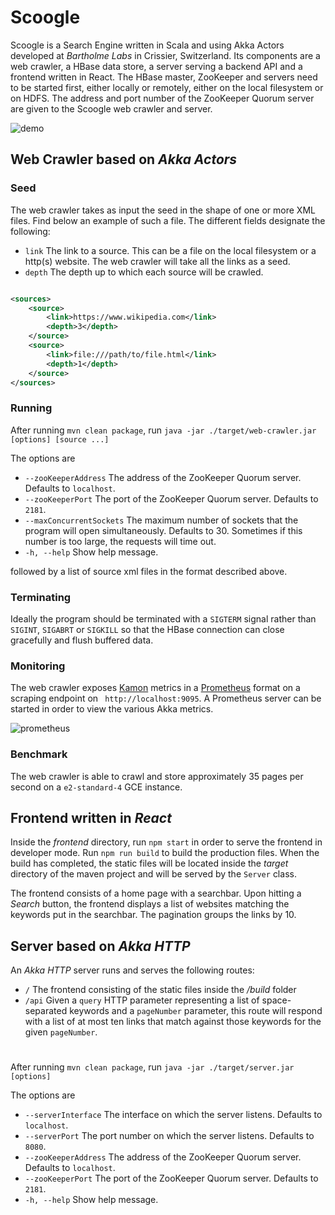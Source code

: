 # Scoogle

Scoogle is a Search Engine written in Scala and using Akka Actors developed at *Bartholme Labs* in Crissier,
Switzerland. Its components are a web crawler, a HBase data store, a server serving a backend API and a frontend written
in React. The HBase master, ZooKeeper and servers need to be started first, either locally or remotely, either on the
local filesystem or on HDFS. The address and port number of the ZooKeeper Quorum server are given to the Scoogle web
crawler and server.

![demo](https://drive.google.com/uc?id=1A-X3PufeiBJ8SwROvygW2IEwrOQnnHvm)

## Web Crawler based on *Akka Actors*

### Seed

The web crawler takes as input the seed in the shape of one or more XML files. Find below an example of such a file. The
different fields designate the following:

- `link` The link to a source. This can be a file on the local filesystem or a http(s) website. The web crawler will
  take all the links as a seed.
- `depth` The depth up to which each source will be crawled.

```xml

<sources>
    <source>
        <link>https://www.wikipedia.com</link>
        <depth>3</depth>
    </source>
    <source>
        <link>file:///path/to/file.html</link>
        <depth>1</depth>
    </source>
</sources>
```

### Running

After running `mvn clean package`, run `java -jar ./target/web-crawler.jar [options] [source ...]`

The options are

- `--zooKeeperAddress` The address of the ZooKeeper Quorum server. Defaults to `localhost`.
- `--zooKeeperPort` The port of the ZooKeeper Quorum server. Defaults to `2181`.
- `--maxConcurrentSockets` The maximum number of sockets that the program will open simultaneously. Defaults to 30.
  Sometimes if this number is too large, the requests will time out.
- `-h, --help` Show help message.

followed by a list of source xml files in the format described above.

### Terminating

Ideally the program should be terminated with a `SIGTERM` signal rather than `SIGINT`, `SIGABRT` or `SIGKILL` so that
the HBase connection can close gracefully and flush buffered data.

### Monitoring

The web crawler exposes [Kamon](https://kamon.io) metrics in a [Prometheus](https://prometheus.io) format on a scraping
endpoint on ` http://localhost:9095`. A Prometheus server can be started in order to view the various Akka metrics.

![prometheus](https://drive.google.com/uc?id=1PFvHFVYTiBU629cWccnwKlS08UEW6Blr)

### Benchmark

The web crawler is able to crawl and store approximately 35 pages per second on a `e2-standard-4` GCE instance.

## Frontend written in *React*

Inside the *frontend* directory, run `npm start` in order to serve the frontend in developer mode. Run `npm run build`
to build the production files. When the build has completed, the static files will be located inside the *target*
directory of the maven project and will be served by the `Server` class.

The frontend consists of a home page with a searchbar. Upon hitting a *Search* button, the frontend displays a list of
websites matching the keywords put in the searchbar. The pagination groups the links by 10.

## Server based on *Akka HTTP*

An *Akka HTTP* server runs and serves the following routes:

- `/` The frontend consisting of the static files inside the */build* folder
- `/api` Given a `query` HTTP parameter representing a list of space-separated keywords and a `pageNumber` parameter,
  this route will respond with a list of at most ten links that match against those keywords for the given `pageNumber`.

#

After running `mvn clean package`, run `java -jar ./target/server.jar [options]`

The options are

- `--serverInterface` The interface on which the server listens. Defaults to `localhost`.
- `--serverPort` The port number on which the server listens. Defaults to `8080`.
- `--zooKeeperAddress` The address of the ZooKeeper Quorum server. Defaults to `localhost`.
- `--zooKeeperPort` The port of the ZooKeeper Quorum server. Defaults to `2181`.
- `-h, --help` Show help message.
